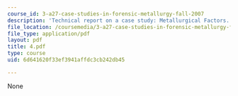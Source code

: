 ```yaml
---
course_id: 3-a27-case-studies-in-forensic-metallurgy-fall-2007
description: 'Technical report on a case study: Metallurgical Factors.'
file_location: /coursemedia/3-a27-case-studies-in-forensic-metallurgy-fall-2007/6d641620f33ef3941affdc3cb242db45_4.pdf
file_type: application/pdf
layout: pdf
title: 4.pdf
type: course
uid: 6d641620f33ef3941affdc3cb242db45

---
```

None
